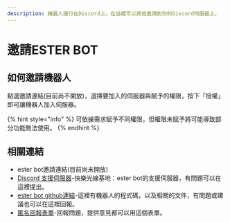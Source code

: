```yaml
---
description: 機器人運行在Discord上。在這裡可以將他邀請到你的Discord伺服器上。
---
```


# 邀請ESTER BOT

## 如何邀請機器人

點選邀請連結(目前尚不開放)，選擇要加入的伺服器與賦予的權限，按下「授權」即可讓機器人加入伺服器。

{% hint style="info" %}
可依據需求賦予不同權限，但權限未賦予將可能導致部分功能無法使用。
{% endhint %}

## 相關連結

* ester bot邀請連結(目前尚未開放)
* [Discord 支援伺服器](https://discord.gg/hveXGk5Qmz)-快樂光線基地：ester bot的支援伺服器，有問題可以在這裡提出。
* [ester bot github連結](https://github.com/organic-san/ester-bot)-這裡有機器人的程式碼，以及相關的文件，有問題或建議也可以在這裡回報。
* [匿名回報表單](https://forms.gle/zkMeZV7iYbc541e4A)-回報問題，提供意見都可以用這個表單。
